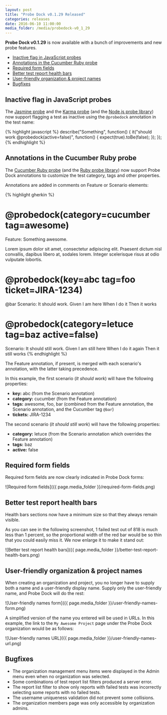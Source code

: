 ```yaml
---
layout: post
title: "Probe Dock v0.1.29 Released"
categories: releases
date: 2016-06-10 11:00:00
media_folder: /media/probedock-v0_1_29
---
```


**Probe Dock v0.1.29** is now available with a bunch of improvements and new probe features.

* [Inactive flag in JavaScript probes](#inactive-flag-in-javascript-probes)
* [Annotations in the Cucumber Ruby probe](#annotations-in-cucumber-ruby-probe)
* [Required form fields](#required-form-fields)
* [Better test report health bars](#better-test-report-health-bars)
* [User-friendly organization & project names](#user-friendly-names)
* [Bugfixes](#bugfixes)



<a name="inactive-flag-in-javascript-probes"></a>

## Inactive flag in JavaScript probes

The [Jasmine probe](https://github.com/probedock/probedock-grunt-jasmine)
and the [Karma probe](https://github.com/probedock/probedock-karma)
(and the [Node.js probe library](https://github.com/probedock/probedock-node))
now support flagging a test as inactive using the `@probedock` annotation in the test name:

{% highlight javascript %}
describe("Something", function() {
  it("should work @probedock(active=false)", function() {
    expect(true).toBe(false);
  });
});
{% endhighlight %}



<a name="annotations-in-cucumber-ruby-probe"></a>

## Annotations in the Cucumber Ruby probe

The [Cucumber Ruby probe](https://github.com/probedock/probedock-cucumber-ruby)
(and the [Ruby probe library](https://github.com/probedock/probedock-ruby))
now support Probe Dock annotations to customize the test category, tags and other properties.

Annotations are added in comments on Feature or Scenario elements:

{% highlight gherkin %}
# @probedock(category=cucumber tag=awesome)
Feature: Something awesome.

  Lorem ipsum dolor sit amet, consectetur adipiscing elit.
  Praesent dictum nisl convallis, dapibus libero at, sodales lorem.
  Integer scelerisque risus at odio vulputate lobortis.

  # @probedock(key=abc tag=foo ticket=JIRA-1234)
  @bar
  Scenario: It should work.
    Given I am here
    When I do it
    Then it works

  # @probedock(category=letuce tag=baz active=false)
  Scenario: It should still work.
    Given I am still here
    When I do it again
    Then it still works
{% endhighlight %}

The Feature annotation, if present, is merged with each scenario's annotation, with the latter taking precedence.

In this example, the first scenario (*It should work*) will have the following properties:

* **key:** abc (from the Scenario annotation)
* **category:** cucumber (from the Feature annotation)
* **tags:** awesome, foo, bar (combined from the Feature annotation, the Scenario annotation, and the Cucumber tag `@bar`)
* **tickets:** JIRA-1234

The second scenario (*It should still work*) will have the following properties:

* **category:** letuce (from the Scenario annotation which overrides the Feature annotation)
* **tags:** baz
* **active:** false



<a name="required-form-fields"></a>

## Required form fields

Required form fields are now clearly indicated in Probe Dock forms:

![Required form fields]({{ page.media_folder }}/required-form-fields.png)



<a name="better-test-report-health-bars"></a>

## Better test report health bars

Health bars sections now have a minimum size so that they always remain visible.

As you can see in the following screenshot, 1 failed test out of 818 is much less than 1 percent,
so the proportional width of the red bar would be so thin that you could easily miss it.
We now enlarge it to make it stand out:

![Better test report health bars]({{ page.media_folder }}/better-test-report-health-bars.png)



<a name="user-friendly-names"></a>

## User-friendly organization & project names

When creating an organization and project, you no longer have to supply both a name and a user-friendly display name.
Supply only the user-friendly name, and Probe Dock will do the rest:

![User-friendly names form]({{ page.media_folder }}/user-friendly-names-form.png)

A simplified version of the name you entered will be used in URLs.
In this example, the link to the `My Awesome Project` page under the Probe Dock organization would be as follows:

![User-friendly names URL]({{ page.media_folder }}/user-friendly-names-url.png)



<a name="bugfixes"></a>

## Bugfixes

* The organization management menu items were displayed in the Admin menu even when no organization was selected.
* Some combinations of test report list filters produced a server error.
* The report list filter to show only reports with failed tests was incorrectly selecting some reports with no failed tests.
* The username uniqueness validation did not prevent some collisions.
* The organization members page was only accessible by organization admins.
